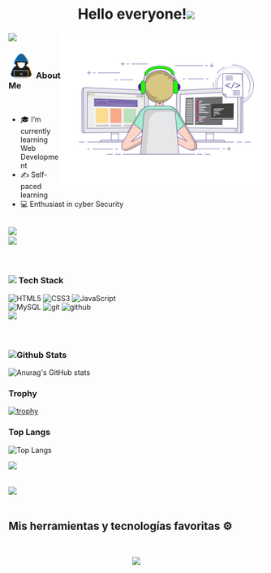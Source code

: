 
<h1 align="center"><b>Hello everyone!</b><img src="https://media.giphy.com/media/hvRJCLFzcasrR4ia7z/giphy.gif" width="35"></h1>

<img align="center" src="https://raw.githubusercontent.com/saviomartin/saviomartin/master/assets/banner.gif"/>
<img align="right" src="https://raw.githubusercontent.com/devSouvik/devSouvik/master/gif3.gif" width="400"/>
<div style="display: flex; gap: 0.5rem;"><h3> <picture><img src = "https://github.com/0xAbdulKhalid/0xAbdulKhalid/raw/main/assets/mdImages/about_me.gif" width = 50px></picture> <b> About Me </b></h3> </div>
<br>
<ul>
  <li>🎓 I’m currently learning Web Development</li>
  <li>✍️ Self-paced learning</li>
  <li>💻 Enthusiast in cyber Security</li>
</ul>

<br>
<a href="https://www.instagram.com/davidvillardd/"><img src="https://img.shields.io/badge/instagram%20@davidvillardd-DD2476?style=for-the-badge&logo=instagram&logoColor=white"/></a>
<br>
<img src="https://user-images.githubusercontent.com/73097560/115834477-dbab4500-a447-11eb-908a-139a6edaec5c.gif"><br><br>
<br>

<h3><img src="https://media2.giphy.com/media/QssGEmpkyEOhBCb7e1/giphy.gif?cid=ecf05e47a0n3gi1bfqntqmob8g9aid1oyj2wr3ds3mg700bl&rid=giphy.gif" width ="25"> Tech Stack</h3>

![HTML5](https://img.shields.io/badge/html%205-grey?style=for-the-badge&logo=html5&logoColor=white&labelColor=8E2DE2)
![CSS3](https://img.shields.io/badge/css%203-grey?style=for-the-badge&logo=css3&logoColor=white&labelColor=8E2DE2)
![JavaScript](https://img.shields.io/badge/-JavaScript-grey?style=for-the-badge&logo=javascript&logoColor=white&labelColor=8E2DE2)
<br>
![MySQL](https://img.shields.io/badge/-mysql-grey?style=for-the-badge&logo=mysql&logoColor=white&labelColor=8E2DE2)
![git](https://img.shields.io/badge/-git-grey?style=for-the-badge&logo=git&logoColor=white&labelColor=8E2DE2)
![github](https://img.shields.io/badge/-github-grey?style=for-the-badge&logo=github&logoColor=white&labelColor=8E2DE2)
<br>
<img src="https://user-images.githubusercontent.com/73097560/115834477-dbab4500-a447-11eb-908a-139a6edaec5c.gif"><br><br>
<br>
<h3><img src="https://media.giphy.com/media/iY8CRBdQXODJSCERIr/giphy.gif" width="35">Github Stats</h3>

![Anurag's GitHub stats](https://github-readme-stats.vercel.app/api?username=davidvillard&show_icons=true&theme=tokyonight)

<h3>Trophy</h3>

[![trophy](https://github-profile-trophy.vercel.app/?username=davidvillard&theme=onedark)](https://github.com/ryo-ma/github-profile-trophy)

<h3>Top Langs</h3>

![Top Langs](https://github-readme-stats.vercel.app/api/top-langs/?username=davidvillard&theme=radical&title_color=8E2DE2&text_color=fff)

<p align="left">
<img src="https://visitor-badge.laobi.icu/badge?page_id=davidvillard" id="counter">
</p>

<br>
<img src="https://user-images.githubusercontent.com/73097560/115834477-dbab4500-a447-11eb-908a-139a6edaec5c.gif"><br><br>

<h2>Mis herramientas y tecnologías favoritas ⚙️</h2>
<br>
<p align="center">
  <a href="https://skillicons.dev">
    <img src="https://skillicons.dev/icons?i=git,kubernetes,docker,c,vim" />
  </a>
</p>
